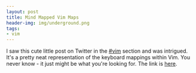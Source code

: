```yaml
---
layout: post
title: Mind Mapped Vim Maps
header-img: img/underground.png
tags:
- vim
---
```

I saw this cute little post on Twitter in the [\#vim](http://twitter.com/#search?q=%23vim) section and was intrigued. It's a pretty neat representation of the keyboard mappings within Vim. You never know - it just might be what you're looking for. The link is [here](http://imgur.com/xrLAk.png).

